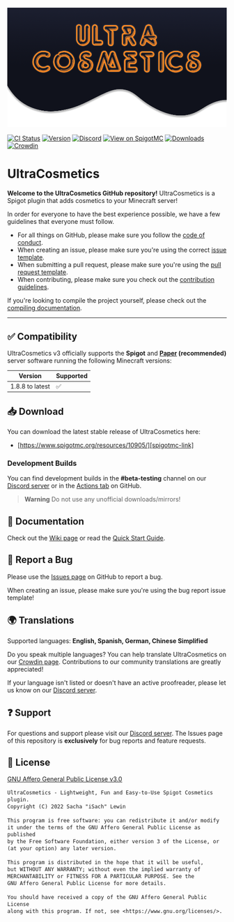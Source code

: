 <!-- markdownlint-disable-next-line -->
![Logo](.github/readme-assets/logo.png)

[![CI Status](https://github.com/datatags/UltraCosmetics/actions/workflows/gradle.yml/badge.svg?branch=master)](https://github.com/datatags/UltraCosmetics/actions/workflows/gradle.yml)
[![Version](https://img.shields.io/spiget/version/10905?label=version)][spigotmc-link]
[![Discord](https://img.shields.io/discord/185055040036143104?color=404eed&label=Discord&logo=discord&logoColor=ffffff)][discord-invite]
[![View on SpigotMC](https://img.shields.io/badge/view%20on-SpigotMC-orange.svg)][spigotmc-link]
[![Downloads](https://img.shields.io/spiget/downloads/10905?color=blue)][spigotmc-link]
[![Crowdin](https://badges.crowdin.net/ultracosmetics/localized.svg)](https://crowdin.com/project/ultracosmetics)

# UltraCosmetics

**Welcome to the UltraCosmetics GitHub repository!** UltraCosmetics is a Spigot
plugin that adds cosmetics to your Minecraft server!

In order for everyone to have the best experience possible, we have a few
guidelines that everyone must follow.

- For all things on GitHub, please make sure you follow the
  [code of conduct](CODE_OF_CONDUCT.md).
- When creating an issue, please make sure you're using the correct
  [issue template](https://github.com/datatags/UltraCosmetics/issues/new/choose).
- When submitting a pull request, please make sure you're using the
  [pull request template](PULL_REQUEST_TEMPLATE.md).
- When contributing, please make sure you check out the
  [contribution guidelines](CONTRIBUTING.md).

If you're looking to compile the project yourself, please check out the
[compiling documentation](COMPILING.md).

---

## ✅ Compatibility

UltraCosmetics v3 officially supports the **Spigot** and
**[Paper](https://papermc.io/) (recommended)**
server software running the following Minecraft versions:

| Version         | Supported |
| --------------- | --------- |
| 1.8.8 to latest | ✅        |

## 📥 Download

You can download the latest stable release of UltraCosmetics here:

- [https://www.spigotmc.org/resources/10905/][spigotmc-link]

### Development Builds

You can find development builds in the **#beta-testing** channel on our
[Discord server][discord-invite] or in the
[Actions tab](https://github.com/datatags/UltraCosmetics/actions/workflows/gradle.yml)
on GitHub.

> **Warning**
> Do not use any unofficial downloads/mirrors!

## 📖 Documentation

Check out the [Wiki page][wiki-link] or read the
[Quick Start Guide](https://github.com/datatags/UltraCosmetics/wiki/Quick-start-guide).

## 🐛 Report a Bug

Please use the [Issues page](https://github.com/datatags/UltraCosmetics/issues)
on GitHub to report a bug.

When creating an issue, please make sure you're using the bug report issue
template!

## 🌍 Translations

Supported languages: **English, Spanish, German, Chinese Simplified**

Do you speak multiple languages? You can help translate UltraCosmetics on our
[Crowdin page](https://crowdin.com/project/ultracosmetics). Contributions to
our community translations are greatly appreciated!

If your language isn't listed or doesn't have an active proofreader, please let
us know on our [Discord server][discord-invite].

## ❓ Support

For questions and support please visit our [Discord server][discord-invite].
The Issues page of this repository is **exclusively** for bug reports and
feature requests.

## 📄 License

[GNU Affero General Public License v3.0](./LICENSE)

```text
UltraCosmetics - Lightweight, Fun and Easy-to-Use Spigot Cosmetics plugin.
Copyright (C) 2022 Sacha "iSach" Lewin

This program is free software: you can redistribute it and/or modify
it under the terms of the GNU Affero General Public License as published
by the Free Software Foundation, either version 3 of the License, or
(at your option) any later version.

This program is distributed in the hope that it will be useful,
but WITHOUT ANY WARRANTY; without even the implied warranty of
MERCHANTABILITY or FITNESS FOR A PARTICULAR PURPOSE. See the
GNU Affero General Public License for more details.

You should have received a copy of the GNU Affero General Public License
along with this program. If not, see <https://www.gnu.org/licenses/>.
```

[discord-invite]: https://discord.gg/PgSXZT37JV
[wiki-link]: https://github.com/datatags/UltraCosmetics/wiki
[spigotmc-link]: https://www.spigotmc.org/resources/10905/
